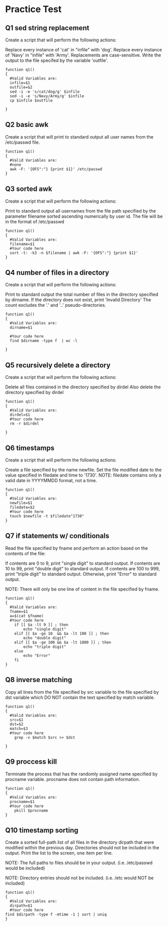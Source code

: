 # Practice Test
## Q1   sed string replacement



Create a script that will perform the following actions:

  Replace every instance of 'cat' in "infile" with 'dog'.
  Replace every instance of 'Navy' in "infile" with 'Army'.
  Replacements are case-sensitive.
  Write the output to the file specifed by the variable 'outfile'.



    
    function q1()
    {
      #Valid Variables are:
      infile=$1
      outfile=$2
      sed -i -e 's/cat/dog/g' $infile
      sed -i -e 's/Navy/Army/g' $infile
      cp $infile $outfile
    
    }

## Q2   basic awk


Create a script that will print to standard output all user names from the /etc/passwd file.



    function q1()
    {
      #Valid Variables are:
      #none
      awk -F: '{OFS":"} {print $1}' /etc/passwd
    }    

## Q3   sorted awk


Create a script that will perform the following actions:

  Print to standard output all usernames from the file path specified by the parameter filename sorted ascending numerically by user id.
  The file will be in the format of /etc/passwd



    function q1()
    {
      #Valid Variables are:
      filename=$1
      #Your code here
      sort -t: -k3 -n $filename | awk -F: '{OFS":"} {print $1}'
    }

## Q4   number of files in a directory
Create a script that will perform the following actions:

  Print to standard output the total number of files in the directory specified by dirname.
  If the directory does not exist, print 'Invalid Directory'
  The count excludes the '.' and '..' pseudo-directories.

    function q1()
    {
      #Valid Variables are:
      dirname=$1
    
      #Your code here
      find $dirname -type f  | wc -l
    
    }

## Q5  recursively delete a directory

Create a script that will perform the following actions:

  Delete all files contained in the directory specified by dirdel
  Also delete the directory specified by dirdel

    function q1()
    {
      #Valid Variables are:
      dirdel=$1
      #Your code here
      rm -r $dirdel
      
    }
## Q6  timestamps
Create a script that will perform the following actions:

  Create a file specified by the name newfile.
  Set the file modified date to the value specified in filedate and time to '1730'. NOTE: filedate contains only a valid date in YYYYMMDD format, not a time.

    
    function q1()
    {
      #Valid Variables are:
      newfile=$1
      filedate=$2
      #Your code here
      touch $newfile -t $filedate"1730"
    }

## Q7   if statements w/ conditionals
Read the file specified by fname and perform an action based on the contents of the file:

  If contents are 0 to 9, print "single digit" to standard output.
  If contents are 10 to 99, print "double digit" to standard output.
  If contents are 100 to 999, print "triple digit" to standard output.
  Otherwise, print "Error" to standard output.

NOTE: There will only be one line of content in the file specified by fname.
   
    function q1()
    {
      #Valid Variables are:
      fname=$1
      a=$(cat $fname) 
      #Your code here
        if [[ $a -lt 9 ]] ; then
            echo "single digit"
        elif [[ $a -ge 10  && $a -lt 100 ]] ; then
            echo "double digit"
        elif [[ $a -ge 100 && $a -lt 1000 ]] ; then
            echo "triple digit"
        else 
            echo "Error"
        fi
    }

## Q8  inverse matching
Copy all lines from the file specified by src variable to the file specified by dst variable which DO NOT contain the text specified by match variable.

    function q1()
    {
      #Valid Variables are:
      src=$1
      dst=$2
      match=$3
      #Your code here
        grep -v $match $src >> $dst 
    
    }
    
## Q9  proccess kill

Terminate the process that has the randomly assigned name specified by procname variable. procname does not contain path information.

    function q1()
    {
      #Valid Variables are:
      procname=$1
      #Your code here
        pkill $procname
    }

## Q10  timestamp sorting
Create a sorted full-path list of all files in the directory dirpath that were modified within the previous day. Directories should not be included in the output. Print the list to the screen, one item per line.

NOTE: The full paths to files should be in your output. (i.e. /etc/passwd would be included)

NOTE: Directory entries should not be included. (i.e. /etc would NOT be included)

    function q1()
    {
      #Valid Variables are:
      dirpath=$1
      #Your code here
    find $dirpath -type f -mtime -1 | sort | uniq
    }
    
